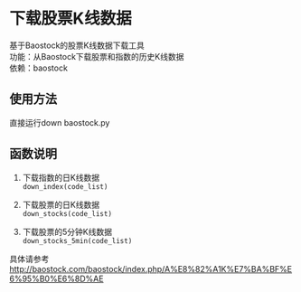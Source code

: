 # 下载股票K线数据<br>
基于Baostock的股票K线数据下载工具<br>
功能：从Baostock下载股票和指数的历史K线数据<br>
依赖：baostock<br>

## 使用方法<br>
直接运行down baostock.py<br>

## 函数说明<br>
1. 下载指数的日K线数据<br>
`down_index(code_list)`<br>

2. 下载股票的日K线数据<br>
`down_stocks(code_list)`<br>

3. 下载股票的5分钟K线数据<br>
`down_stocks_5min(code_list)`<br>

具体请参考<br>
http://baostock.com/baostock/index.php/A%E8%82%A1K%E7%BA%BF%E6%95%B0%E6%8D%AE<br>
